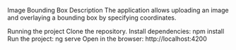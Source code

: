 Image Bounding Box
Description
The application allows uploading an image and overlaying a bounding box by specifying coordinates.

Running the project
Clone the repository.
Install dependencies: npm install
Run the project: ng serve
Open in the browser: http://localhost:4200

